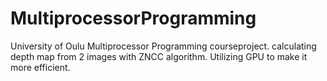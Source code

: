 # MultiprocessorProgramming

University of Oulu Multiprocessor Programming courseproject. calculating depth map from 2 images with ZNCC algorithm. Utilizing GPU to make it more efficient.
